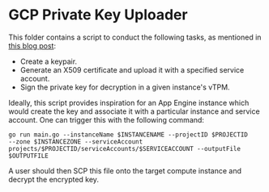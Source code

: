# GCP Private Key Uploader

This folder contains a script to conduct the following tasks, as mentioned in [this blog post]():
- Create a keypair.
- Generate an X509 certificate and upload it with a specified service account.
- Sign the private key for decryption in a given instance's vTPM.

Ideally, this script provides inspiration for an App Engine instance which would 
create the key and associate it with a particular instance and service account. 
One can trigger this with the following command:

```
go run main.go --instanceName $INSTANCENAME --projectID $PROJECTID 
--zone $INSTANCEZONE --serviceAccount projects/$PROJECTID/serviceAccounts/$SERVICEACCOUNT --outputFile $OUTPUTFILE
```

A user should then SCP this file onto the target compute instance and decrypt the encrypted key.
